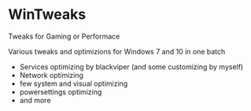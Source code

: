 # WinTweaks
Tweaks for Gaming or Performace

Various tweaks and optimizions for Windows 7 and 10 in one batch

- Services optimizing by blackviper (and some customizing by myself)
- Network optimizing
- few system and visual optimizing
- powersettings optimizing
- and more 
